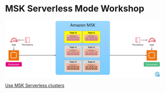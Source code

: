 # MSK Serverless Mode Workshop

![msk-serverless-mode-workshop](images/msk-serverless-mode-workshop.png)

[Use MSK Serverless clusters](https://docs.aws.amazon.com/msk/latest/developerguide/serverless-getting-started.html)
